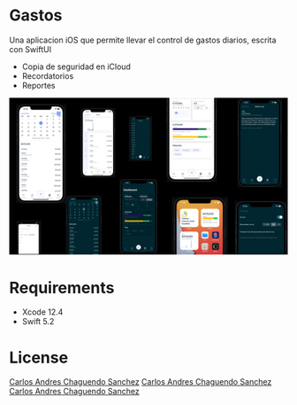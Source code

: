 # Gastos

Una aplicacion iOS que permite llevar el control de gastos diarios, escrita con SwiftUI

- Copia de seguridad en iCloud
- Recordatorios
- Reportes


![alt text](https://raw.githubusercontent.com/carlos-chaguendo/gastos-ios-app/main/imp.jpg)


# Requirements

- Xcode 12.4
- Swift 5.2

# License

[Carlos Andres Chaguendo Sanchez](https://adivantus.com/)
[Carlos Andres Chaguendo Sanchez](https://www.google.com/search?q=Carlos+Aandres+Chaguendo)
[Carlos Andres Chaguendo Sanchez](http://www.sena.edu.co)

